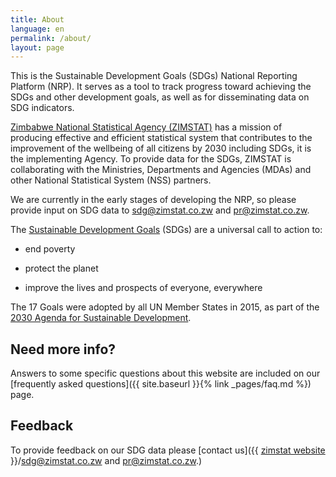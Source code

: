 ```yaml
---
title: About
language: en
permalink: /about/
layout: page
---
```

This is the Sustainable Development Goals (SDGs) National Reporting Platform (NRP). It serves as a tool to track progress toward achieving the SDGs and other development goals, as well as for disseminating data on SDG indicators.

<a href="https://www.zimstat.co.zw/">Zimbabwe National Statistical Agency (ZIMSTAT)</a> has a mission of producing effective and efficient statistical system that contributes to the improvement of the wellbeing of all citizens by 2030 including SDGs, it is the implementing Agency. To provide data for the SDGs, ZIMSTAT is collaborating with the Ministries, Departments and Agencies (MDAs) and other National Statistical System (NSS) partners.

We are currently in the early stages of developing the NRP, so please provide input on SDG data to sdg@zimstat.co.zw and pr@zimstat.co.zw.

The [Sustainable Development Goals](http://www.un.org/sustainabledevelopment/sustainable-development-goals/) (SDGs) are a universal call to action to:

  * end poverty
  
  * protect the planet
  
  * improve the lives and prospects of everyone, everywhere

The 17 Goals were adopted by all UN Member States in 2015, as part of the [2030 Agenda for Sustainable Development](https://sustainabledevelopment.un.org/post2015/transformingourworld).


## Need more info?
Answers to some specific questions about this website are included on our [frequently asked questions]({{ site.baseurl }}{% link _pages/faq.md %}) page.

## Feedback
To provide feedback on our SDG data please [contact us]({{ [zimstat website](https://www.zimstat.co.zw/) }}/sdg@zimstat.co.zw and pr@zimstat.co.zw.)

